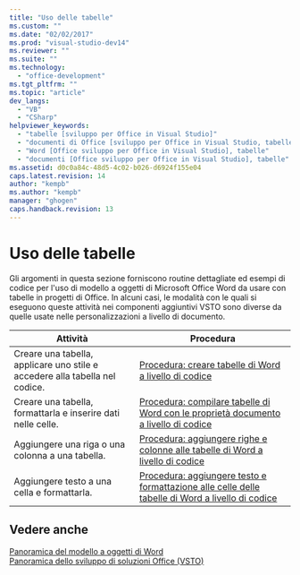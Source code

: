 ```yaml
---
title: "Uso delle tabelle"
ms.custom: ""
ms.date: "02/02/2017"
ms.prod: "visual-studio-dev14"
ms.reviewer: ""
ms.suite: ""
ms.technology: 
  - "office-development"
ms.tgt_pltfrm: ""
ms.topic: "article"
dev_langs: 
  - "VB"
  - "CSharp"
helpviewer_keywords: 
  - "tabelle [sviluppo per Office in Visual Studio]"
  - "documenti di Office [sviluppo per Office in Visual Studio, tabelle"
  - "Word [Office sviluppo per Office in Visual Studio], tabelle"
  - "documenti [Office sviluppo per Office in Visual Studio], tabelle"
ms.assetid: d0c0a84c-48d5-4c02-b026-d6924f155e04
caps.latest.revision: 14
author: "kempb"
ms.author: "kempb"
manager: "ghogen"
caps.handback.revision: 13
---
```

# Uso delle tabelle
  Gli argomenti in questa sezione forniscono routine dettagliate ed esempi di codice per l'uso di modello a oggetti di Microsoft Office Word da usare con tabelle in progetti di Office. In alcuni casi, le modalità con le quali si eseguono queste attività nei componenti aggiuntivi VSTO sono diverse da quelle usate nelle personalizzazioni a livello di documento.  
  
|Attività|Procedura|  
|--------------|---------------|  
|Creare una tabella, applicare uno stile e accedere alla tabella nel codice.|[Procedura: creare tabelle di Word a livello di codice](../vsto/how-to-programmatically-create-word-tables.md)|  
|Creare una tabella, formattarla e inserire dati nelle celle.|[Procedura: compilare tabelle di Word con le proprietà documento a livello di codice](../vsto/how-to-programmatically-populate-word-tables-with-document-properties.md)|  
|Aggiungere una riga o una colonna a una tabella.|[Procedura: aggiungere righe e colonne alle tabelle di Word a livello di codice](../vsto/how-to-programmatically-add-rows-and-columns-to-word-tables.md)|  
|Aggiungere testo a una cella e formattarla.|[Procedura: aggiungere testo e formattazione alle celle delle tabelle di Word a livello di codice](../vsto/how-to-programmatically-add-text-and-formatting-to-cells-in-word-tables.md)|  
  
## Vedere anche  
 [Panoramica del modello a oggetti di Word](../vsto/word-object-model-overview.md)   
 [Panoramica dello sviluppo di soluzioni Office &#40;VSTO&#41;](../vsto/office-solutions-development-overview-vsto.md)  
  
  